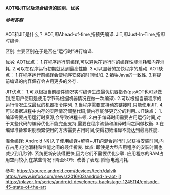 #### AOT和JIT以及混合编译的区别、优劣

##### 参考答案

AOT和JIT是什么？
AOT,即Ahead-of-time,指预先编译.
JIT,即Just-In-Time,指即时编译.

区别:
主要区别在于是否在“运行时”进行编译.

优劣:
AOT优点：
1.在程序运行前编译,可以避免在运行时的编译性能消耗和内存消耗.
2.可以在程序运行初期就达到最高性能.
3.可以显著的加快程序的启动.
AOT缺点：
1.在程序运行前编译会使程序安装的时间增加.
2.牺牲Java的一致性.
3.将提前编译的内容保存会占用更多的外存.

JIT优点：
1.可以根据当前硬件情况实时编译生成最优机器指令(ps:AOT也可以做到,在用户使用是使用字节码根据机器情况在做一次编译).
2.可以根据当前程序的运行情况生成最优的机器指令序列.
3.当程序需要支持动态链接时,只能使用JIT.
4.可以根据进程中内存的实际情况调整代码,使内存能够更充分的利用.
JIT缺点：
1.编译需要占用运行时资源,会导致进程卡顿.
2.由于编译时间需要占用运行时间,对于某些代码的编译优化不能完全支持,需要在程序流畅和编译时间之间做权衡.
3.在编译准备和识别频繁使用的方法需要占用时间,使得初始编译不能达到最高性能.

混合编译:
Android N引入了使用编译+解释+JIT的混合运行时,以获得安装时间,内存占用,电池消耗和性能之间的最佳折衷.
优点:
即使是大型应用程序的安装时间也减少到几秒钟.
系统更新安装得更快,因为它们不需要优化步骤.
应用程序的RAM占用空间较小,在某些情况下降至50％.
改善了表现.
降低电池消耗.

参考:
https://source.android.com/devices/tech/dalvik
https://www.infoq.com/news/2016/03/android-n-aot-jit
https://player.fm/series/android-developers-backstage-1245114/episode-45-state-of-the-art